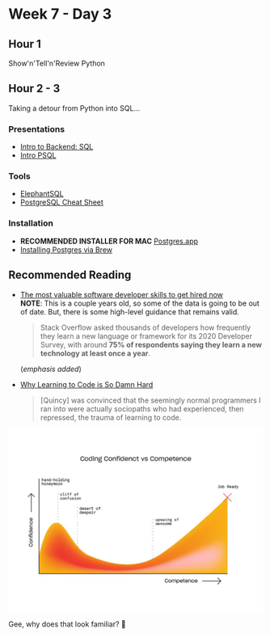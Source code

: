 # Week 7 - Day 3

## Hour 1

Show'n'Tell'n'Review Python

## Hour 2 - 3

Taking a detour from Python into SQL...

### Presentations

- [Intro to Backend: SQL](https://docs.google.com/presentation/d/1YmJdFVibKDHaV7-l_bkn32ib42lBuiPBvtEerOad4Tg/edit?usp=sharing)
- [Intro PSQL](https://docs.google.com/presentation/d/1dXS8LL3yzo-QPqwdicnlmNfJYicOjFkYS9pBwKW2uoQ/edit?usp=sharing)

### Tools

- [ElephantSQL](https://www.elephantsql.com/)
- [PostgreSQL Cheat Sheet](./files/PostgreSQL-Cheat-Sheet.pdf)

### Installation

- **RECOMMENDED INSTALLER FOR MAC** [Postgres.app](https://postgresapp.com/downloads.html)
- [Installing Postgres via Brew](https://gist.github.com/ibraheem4/ce5ccd3e4d7a65589ce84f2a3b7c23a3)

## Recommended Reading

- [The most valuable software developer skills to get hired now](https://www.infoworld.com/article/3583931/the-most-valuable-software-developer-skills.html)<br/>**NOTE**: This is a couple years old, so some of the data is going to be out of date. But, there is some high-level guidance that remains valid.

    > Stack Overflow asked thousands of developers how frequently they learn a new language or framework for its 2020 Developer Survey, with around **75% of respondents saying they learn a new technology at least once a year**.

    (_emphasis added_)

- [Why Learning to Code is So Damn Hard](https://www.thinkful.com/blog/why-learning-to-code-is-so-damn-hard/)

    > [Quincy] was convinced that the seemingly normal programmers I ran into were actually sociopaths who had experienced, then repressed, the trauma of learning to code.

![Coding Confidence vs Competence](./files/LearningToCode_20200306_Blog_Graph_08-1.jpg)

Gee, why does that look familiar? 🤔
